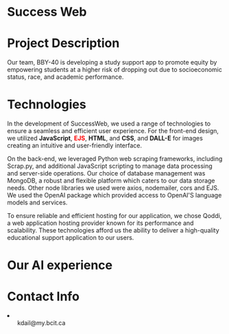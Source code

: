 # Success Web

<h1>Project Description</h1>
<p>Our team, BBY-40 is developing a study support app to promote
equity by empowering students at a higher risk of dropping out due to
socioeconomic status, race, and academic performance.</p>

<h1>Technologies</h1>
<p>In the development of SuccessWeb, we used a range of technologies to ensure a seamless and efficient user experience. For the front-end design, we utilized <b>JavaScript</b>,  <b style="color:red">EJS</b>, <b>HTML</b>, and <b>CSS</b>, and <b>DALL-E</b> for images creating an intuitive and user-friendly interface.

On the back-end, we leveraged Python web scraping frameworks, including Scrap.py, and additional JavaScript scripting to manage data processing and server-side operations. Our choice of database management was MongoDB, a robust and flexible platform which caters to our data storage needs. Other node libraries we used were axios, nodemailer, cors and EJS. We used the OpenAI package which provided access to OpenAl'S language models and services.

To ensure reliable and efficient hosting for our application, we chose Qoddi, a web application hosting provider known for its performance and scalability. These technologies afford us the ability to deliver a high-quality educational support application to our users.
</p>



<h1>Our AI experience</h1>
<p></p>

<p></p>

<p></p>

<p></p>

<h1>Contact Info</h1>
<li>
<ul>kdail@my.bcit.ca</ul>
<ul></ul>
<ul></ul>
</li>